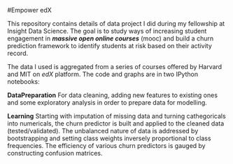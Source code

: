 #Empower edX

This repository contains details of data project I did during my fellowship at Insight Data Science. The goal is to study ways of increasing student engagement in **_massive open online courses_** (mooc) and build a churn prediction framework to identify students at risk based on their activity record. 

The data I used is aggregated from a series of courses offered by Harvard and MIT on *edX* platform. The code and graphs are in two IPython notebooks:

**DataPreparation** For data cleaning, adding new features to existing ones and some exploratory analysis in order to prepare data for modelling. 

**Learning** Starting with imputation of missing data and turning cathegoricals into numericals, the churn predictor is built and applied to the cleaned data (tested/validated). The unbalanced nature of data is addressed by bootstrapping and setting class weights inversely proportional to class frequencies. The efficiency of various churn predictors is gauged by constructing confusion matrices. 
